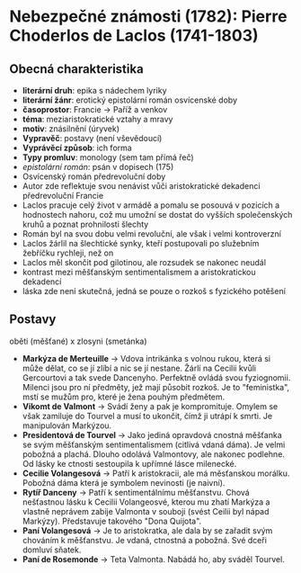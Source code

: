 # Nebezpečné známosti (1782): Pierre Choderlos de Laclos (1741-1803) 
## Obecná charakteristika
- **literární druh**: epika s nádechem lyriky
- **literární žánr**: erotický epistolární román osvícenské doby 
- **časoprostor**: Francie $\to$ Paříž a venkov
- **téma**: meziaristokratické vztahy a mravy
- **motiv**: znásilnění (úryvek)
- **Vypravěč**: postavy (není vševědoucí)
- **Vyprávěcí způsob**: ich forma
- **Typy promluv**: monology (sem tam přímá řeč)
- *epistolární román*: psán v dopisech (175)
- Osvícenský román předrevoluční doby
- Autor zde reflektuje svou nenávist vůči aristokratické dekadenci předrevoluční Francie
- Laclos pracuje celý život v armádě a pomalu se posouvá v pozicích a hodnostech nahoru, což
mu umožní se dostat do vyšších společenských kruhů a poznat prohnilosti šlechty
- Román byl na svou dobu velmi revoluční, ale však i velmi kontroverzní
- Laclos žárlil na šlechtické synky, kteří postupovali po služebním žebříčku rychleji, než on
- Laclos měl skončit pod gilotinou, ale rozsudek se nakonec neudál
- kontrast mezi měšťanským sentimentalismem a aristokratickou dekadencí
- láska zde není skutečná, jedná se pouze o rozkoš s fyzického potěšení


## Postavy


oběti (měšťané) x zlosyni (smetánka)


- **Markýza de Merteuille** $\to$ Vdova intrikánka s volnou rukou, která si může dělat,
co se jí zlíbí a nic se jí nestane. Žárlí na Cecilii kvůli Gercourtovi a tak svede Dancenyho.
Perfektně ovládá svou fyziognomii. Milenci jsou pro ní předměty, jež mají působit rozkoš.
Je to "feministka", mstí se mužům pro, které je žena pouhým předmětem.
- **Vikomt de Valmont** $\to$ Svádí ženy a pak je kompromituje. Omylem se však zamiluje do
Tourvel a musí to ukončit, čímž ji utrápí k smrti. Je manipulován Markýzou.
- **Presidentová de Tourvel** $\to$ Jako jediná opravdová cnostná měšťanka se svým měšťanským
sentimentalismem (citlivá vdaná dáma). Je velmi pobožná a plachá. Dlouho odolává Valmontovy,
ale nakonec podlehne. Od lásky ke ctnosti sestoupila k upřímné lásce milenecké.
- **Cecilie Volangesová** $\to$ Patří k aristokracii, ale má měsťanskou morálku. Pobožná dáma
která je symbolem nevinosti (je naivní).
- **Rytíř Danceny** $\to$ Patří k sentimentálnímu měšťanstvu. Chová nešťastnou lásku k Cecilii
Volangeosvé, kterou mu zhatí Markýza a vlastně neprávem zabije Valmonta v souboji (svést
Ceilii byl nápad Markýzy). Představuje takového "Dona Quijota".
- **Paní Volangesová** $\to$ Je to aristokratka, ale dala by se zařadit svým chováním k
měšťanstvu. Je vdaná, ctnostná a pobožná. Své dceři domluví sňatek.
- **Paní de Rosemonde** $\to$ Teta Valmonta. Nabádá ho, aby sváděl Tourvel.


